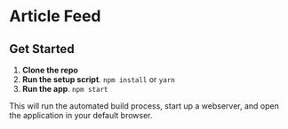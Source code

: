 # Article Feed

## Get Started

1. **Clone the repo**
2. **Run the setup script**. `npm install` or `yarn`
3. **Run the app**. `npm start`

This will run the automated build process, start up a webserver, and open the application in your default browser.
